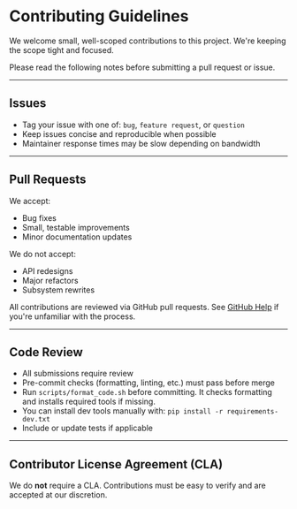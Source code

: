 # Contributing Guidelines

We welcome small, well-scoped contributions to this project. We're keeping the scope tight and focused.

Please read the following notes before submitting a pull request or issue.

---

## Issues

- Tag your issue with one of: `bug`, `feature request`, or `question`
- Keep issues concise and reproducible when possible
- Maintainer response times may be slow depending on bandwidth

---

## Pull Requests

We accept:

- Bug fixes
- Small, testable improvements
- Minor documentation updates

We do not accept:

- API redesigns
- Major refactors
- Subsystem rewrites

All contributions are reviewed via GitHub pull requests.
See [GitHub Help](https://help.github.com/articles/about-pull-requests/) if you're unfamiliar with the process.

---

## Code Review

- All submissions require review
- Pre-commit checks (formatting, linting, etc.) must pass before merge
- Run `scripts/format_code.sh` before committing. It checks formatting and installs required tools if missing.
- You can install dev tools manually with: `pip install -r requirements-dev.txt`
- Include or update tests if applicable

---

## Contributor License Agreement (CLA)

We do **not** require a CLA. Contributions must be easy to verify and are accepted at our discretion.
